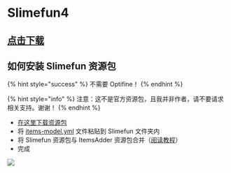 # Slimefun4

## [点击下载](https://github.com/Slimefun/Slimefun4#download-slimefun-4)

## 如何安装 Slimefun 资源包

{% hint style="success" %}
不需要 Optifine！
{% endhint %}

{% hint style="info" %}
注意：这不是官方资源包，且我并非作者，请不要请求相关支持。谢谢！
{% endhint %}

* [在这里下载资源包](https://www.planetminecraft.com/texture-pack/slimefun-texture-by-raulh22/)
* 将 [items-model.yml](https://www.mediafire.com/file/4s42i4b1uk6r05j/file) 文件粘贴到 Slimefun 文件夹内
* 将 Slimefun 资源包与 ItemsAdder 资源包合并（[阅读教程](../../plugin-usage/merge-resourcepacks/)）
* 完成

![](../../.gitbook/assets/13338410.png)
